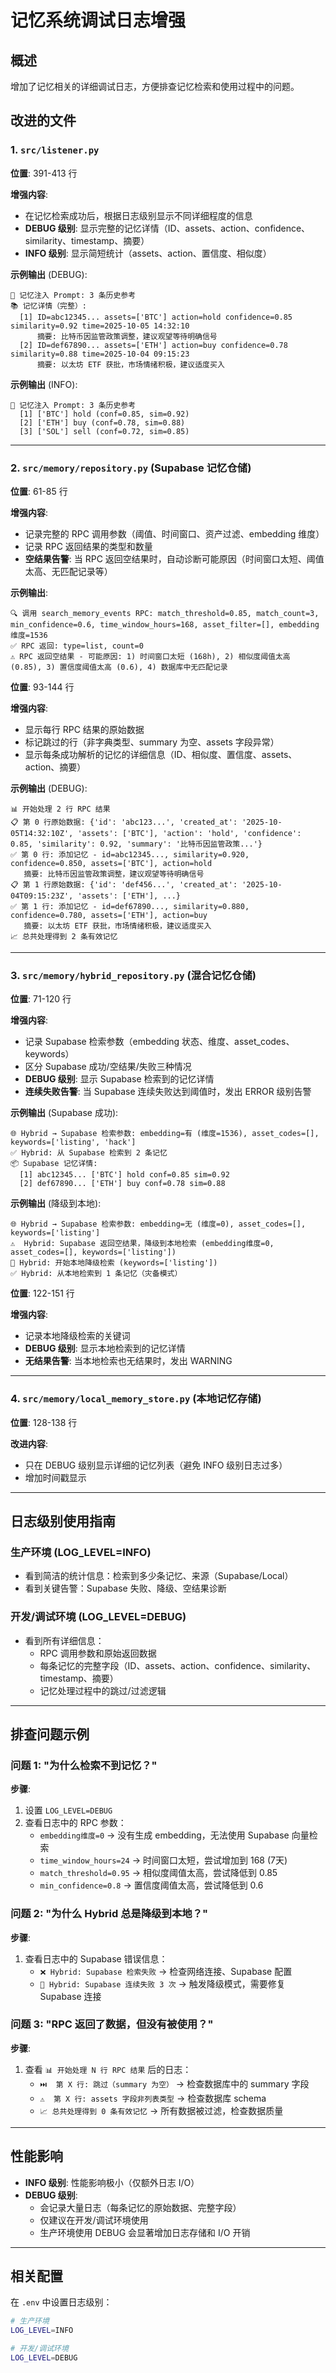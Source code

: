 # 记忆系统调试日志增强

## 概述

增加了记忆相关的详细调试日志，方便排查记忆检索和使用过程中的问题。

## 改进的文件

### 1. `src/listener.py`

**位置**: 391-413 行

**增强内容**:
- 在记忆检索成功后，根据日志级别显示不同详细程度的信息
- **DEBUG 级别**: 显示完整的记忆详情（ID、assets、action、confidence、similarity、timestamp、摘要）
- **INFO 级别**: 显示简短统计（assets、action、置信度、相似度）

**示例输出** (DEBUG):
```
🧠 记忆注入 Prompt: 3 条历史参考
📚 记忆详情（完整）:
  [1] ID=abc12345... assets=['BTC'] action=hold confidence=0.85 similarity=0.92 time=2025-10-05 14:32:10
      摘要: 比特币因监管政策调整，建议观望等待明确信号
  [2] ID=def67890... assets=['ETH'] action=buy confidence=0.78 similarity=0.88 time=2025-10-04 09:15:23
      摘要: 以太坊 ETF 获批，市场情绪积极，建议适度买入
```

**示例输出** (INFO):
```
🧠 记忆注入 Prompt: 3 条历史参考
  [1] ['BTC'] hold (conf=0.85, sim=0.92)
  [2] ['ETH'] buy (conf=0.78, sim=0.88)
  [3] ['SOL'] sell (conf=0.72, sim=0.85)
```

---

### 2. `src/memory/repository.py` (Supabase 记忆仓储)

**位置**: 61-85 行

**增强内容**:
- 记录完整的 RPC 调用参数（阈值、时间窗口、资产过滤、embedding 维度）
- 记录 RPC 返回结果的类型和数量
- **空结果告警**: 当 RPC 返回空结果时，自动诊断可能原因（时间窗口太短、阈值太高、无匹配记录等）

**示例输出**:
```
🔍 调用 search_memory_events RPC: match_threshold=0.85, match_count=3, min_confidence=0.6, time_window_hours=168, asset_filter=[], embedding维度=1536
✅ RPC 返回: type=list, count=0
⚠️ RPC 返回空结果 - 可能原因: 1) 时间窗口太短 (168h), 2) 相似度阈值太高 (0.85), 3) 置信度阈值太高 (0.6), 4) 数据库中无匹配记录
```

**位置**: 93-144 行

**增强内容**:
- 显示每行 RPC 结果的原始数据
- 标记跳过的行（非字典类型、summary 为空、assets 字段异常）
- 显示每条成功解析的记忆的详细信息（ID、相似度、置信度、assets、action、摘要）

**示例输出** (DEBUG):
```
📊 开始处理 2 行 RPC 结果
📋 第 0 行原始数据: {'id': 'abc123...', 'created_at': '2025-10-05T14:32:10Z', 'assets': ['BTC'], 'action': 'hold', 'confidence': 0.85, 'similarity': 0.92, 'summary': '比特币因监管政策...'}
✅ 第 0 行: 添加记忆 - id=abc12345..., similarity=0.920, confidence=0.850, assets=['BTC'], action=hold
   摘要: 比特币因监管政策调整，建议观望等待明确信号
📋 第 1 行原始数据: {'id': 'def456...', 'created_at': '2025-10-04T09:15:23Z', 'assets': ['ETH'], ...}
✅ 第 1 行: 添加记忆 - id=def67890..., similarity=0.880, confidence=0.780, assets=['ETH'], action=buy
   摘要: 以太坊 ETF 获批，市场情绪积极，建议适度买入
📈 总共处理得到 2 条有效记忆
```

---

### 3. `src/memory/hybrid_repository.py` (混合记忆仓储)

**位置**: 71-120 行

**增强内容**:
- 记录 Supabase 检索参数（embedding 状态、维度、asset_codes、keywords）
- 区分 Supabase 成功/空结果/失败三种情况
- **DEBUG 级别**: 显示 Supabase 检索到的记忆详情
- **连续失败告警**: 当 Supabase 连续失败达到阈值时，发出 ERROR 级别告警

**示例输出** (Supabase 成功):
```
🌐 Hybrid → Supabase 检索参数: embedding=有 (维度=1536), asset_codes=[], keywords=['listing', 'hack']
✅ Hybrid: 从 Supabase 检索到 2 条记忆
📦 Supabase 记忆详情:
  [1] abc12345... ['BTC'] hold conf=0.85 sim=0.92
  [2] def67890... ['ETH'] buy conf=0.78 sim=0.88
```

**示例输出** (降级到本地):
```
🌐 Hybrid → Supabase 检索参数: embedding=无 (维度=0), asset_codes=[], keywords=['listing']
⚠️  Hybrid: Supabase 返回空结果，降级到本地检索 (embedding维度=0, asset_codes=[], keywords=['listing'])
🔄 Hybrid: 开始本地降级检索 (keywords=['listing'])
✅ Hybrid: 从本地检索到 1 条记忆（灾备模式）
```

**位置**: 122-151 行

**增强内容**:
- 记录本地降级检索的关键词
- **DEBUG 级别**: 显示本地检索到的记忆详情
- **无结果告警**: 当本地检索也无结果时，发出 WARNING

---

### 4. `src/memory/local_memory_store.py` (本地记忆存储)

**位置**: 128-138 行

**改进内容**:
- 只在 DEBUG 级别显示详细的记忆列表（避免 INFO 级别日志过多）
- 增加时间戳显示

---

## 日志级别使用指南

### 生产环境 (LOG_LEVEL=INFO)
- 看到简洁的统计信息：检索到多少条记忆、来源（Supabase/Local）
- 看到关键告警：Supabase 失败、降级、空结果诊断

### 开发/调试环境 (LOG_LEVEL=DEBUG)
- 看到所有详细信息：
  - RPC 调用参数和原始返回数据
  - 每条记忆的完整字段（ID、assets、action、confidence、similarity、timestamp、摘要）
  - 记忆处理过程中的跳过/过滤逻辑

---

## 排查问题示例

### 问题 1: "为什么检索不到记忆？"

**步骤**:
1. 设置 `LOG_LEVEL=DEBUG`
2. 查看日志中的 RPC 参数：
   - `embedding维度=0` → 没有生成 embedding，无法使用 Supabase 向量检索
   - `time_window_hours=24` → 时间窗口太短，尝试增加到 168 (7天)
   - `match_threshold=0.95` → 相似度阈值太高，尝试降低到 0.85
   - `min_confidence=0.8` → 置信度阈值太高，尝试降低到 0.6

### 问题 2: "为什么 Hybrid 总是降级到本地？"

**步骤**:
1. 查看日志中的 Supabase 错误信息：
   - `❌ Hybrid: Supabase 检索失败` → 检查网络连接、Supabase 配置
   - `🚨 Hybrid: Supabase 连续失败 3 次` → 触发降级模式，需要修复 Supabase 连接

### 问题 3: "RPC 返回了数据，但没有被使用？"

**步骤**:
1. 查看 `📊 开始处理 N 行 RPC 结果` 后的日志：
   - `⏭️  第 X 行: 跳过（summary 为空）` → 检查数据库中的 summary 字段
   - `⚠️  第 X 行: assets 字段非列表类型` → 检查数据库 schema
   - `📈 总共处理得到 0 条有效记忆` → 所有数据被过滤，检查数据质量

---

## 性能影响

- **INFO 级别**: 性能影响极小（仅额外日志 I/O）
- **DEBUG 级别**:
  - 会记录大量日志（每条记忆的原始数据、完整字段）
  - 仅建议在开发/调试环境使用
  - 生产环境使用 DEBUG 会显著增加日志存储和 I/O 开销

---

## 相关配置

在 `.env` 中设置日志级别：

```bash
# 生产环境
LOG_LEVEL=INFO

# 开发/调试环境
LOG_LEVEL=DEBUG
```
